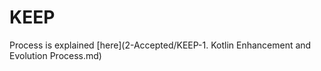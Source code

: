 # KEEP

Process is explained [here](2-Accepted/KEEP-1. Kotlin Enhancement and Evolution Process.md)
